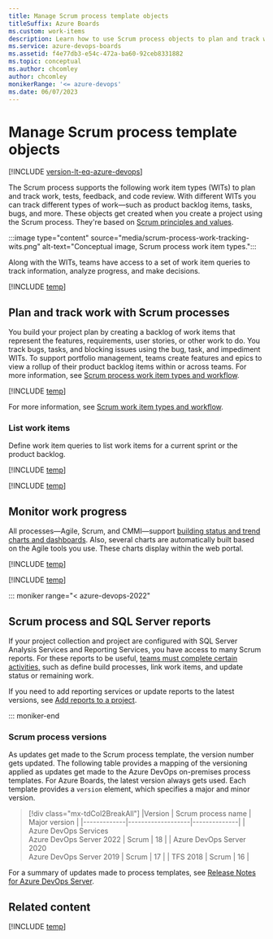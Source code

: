 ```yaml
---
title: Manage Scrum process template objects
titleSuffix: Azure Boards
ms.custom: work-items
description: Learn how to use Scrum process objects to plan and track work and monitor progress and trends when you're connected to Azure DevOps.
ms.service: azure-devops-boards
ms.assetid: f4e77db3-e54c-472a-ba60-92ceb8331882
ms.topic: conceptual
ms.author: chcomley
author: chcomley
monikerRange: '<= azure-devops'
ms.date: 06/07/2023
---
```


# Manage Scrum process template objects  

[!INCLUDE [version-lt-eq-azure-devops](../../../includes/version-lt-eq-azure-devops.md)]

The Scrum process supports the following work item types (WITs) to plan and track work, tests, feedback, and code review. With different WITs you can track different types of work&mdash;such as product backlog items, tasks, bugs, and more. These objects get created when you create a project using the Scrum process. They're based on [Scrum principles and values](https://www.scrum.org/). 

:::image type="content" source="media/scrum-process-work-tracking-wits.png" alt-text="Conceptual image, Scrum process work item types.":::

Along with the WITs, teams have access to a set of work item queries to track information, analyze progress, and make decisions.  

[!INCLUDE [temp](../../includes/process-customize.md)] 

<a id="start-using-scrum"></a>

## Plan and track work with Scrum processes

You build your project plan by creating a backlog of work items that represent the features, requirements, user stories, or other work to do. You track bugs, tasks, and blocking issues using the bug, task, and impediment WITs. To support portfolio management, teams create features and epics to view a rollup of their product backlog items within or across teams. For more information, see [Scrum process work item types and workflow](scrum-process-workflow.md).  

[!INCLUDE [temp](../../includes/process-guidance-conceptual.md)] 
 
For more information, see [Scrum work item types and workflow](scrum-process-workflow.md).  

<a id="shared-queries"></a> 

### List work items

Define work item queries to list work items for a current sprint or the product backlog.  

[!INCLUDE [temp](../../includes/shared-queries.md)] 



[!INCLUDE [temp](../../includes/quick-tips-shared-query.md)] 

## Monitor work progress  

All processes&mdash;Agile, Scrum, and CMMI&mdash;support [building status and trend charts and dashboards](../../../report/dashboards/overview.md). Also, several charts are automatically built based on the Agile tools you use. These charts display within the web portal. 

[!INCLUDE [temp](../../includes/create-lightweight-charts.md)] 

[!INCLUDE [temp](../../includes/powerbi-reports-links.md)] 

<a id="reports"></a>
::: moniker range="< azure-devops-2022"

## Scrum process and SQL Server reports

If your project collection and project are configured with SQL Server Analysis Services and Reporting Services, you have access to many Scrum reports. For these reports to be useful, [teams must complete certain activities,](/previous-versions/azure/devops/report/admin/review-team-activities-for-useful-reports) such as define build processes, link work items, and update status or remaining work.  

If you need to add reporting services or update reports to the latest versions, see [Add reports to a project](/previous-versions/azure/devops/report/admin/add-reports-to-a-team-project).  

::: moniker-end

<a id="dashboards"></a>

### Scrum process versions   

As updates get made to the Scrum process template, the version number gets updated. The following table provides a mapping of the versioning applied as updates get made to the Azure DevOps on-premises process templates. For Azure Boards, the latest version always gets used. Each template provides a `version` element, which specifies a major and minor version. 

> [!div class="mx-tdCol2BreakAll"]
> |Version | Scrum process name | Major version |
> |-------------|-------------------|--------------|
> | Azure DevOps Services<br/>Azure DevOps Server 2022 | Scrum | 18 |
> | Azure DevOps Server 2020<br/>Azure DevOps Server 2019 | Scrum | 17 |
> | TFS 2018 | Scrum | 16 |

For a summary of updates made to process templates, see [Release Notes for Azure DevOps Server](/azure/devops/server/release-notes/azuredevops2020u1).

<a id="predefined-queries"></a>



## Related content 

[!INCLUDE [temp](../../includes/create-team-project-links.md)]
